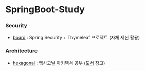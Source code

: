 # SpringBoot-Study

### Security
- [board](https://github.com/whitebear05/SpringBoot-Study/tree/main/security/board) : Spring Security + Thymeleaf 프로젝트 (자체 세션 활용)

### Architecture
- [hexagonal](https://github.com/whitebear05/SpringBoot-Study/tree/main/architecture/hexagonal) : 헥사고날 아키텍쳐 공부 ([도서](http://www.yes24.com/Product/Goods/112927162) 참고)
